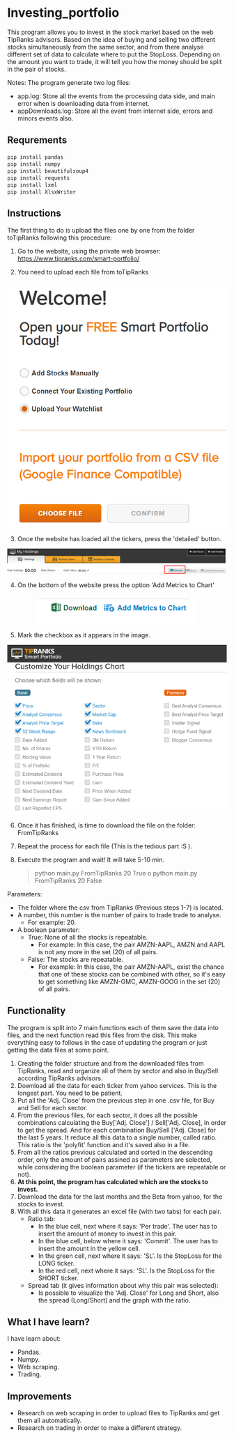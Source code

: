 # Investing_portfolio

This program allows you to invest in the stock market based on the web TipRanks advisors.
Based on the idea of buying and selling two different stocks simultaneously from the same sector, and from there analyse different set of data to calculate where to put the StopLoss. Depending on the amount you want to trade, it will tell you how the money should be split in the pair of stocks.

Notes: The program generate two log files:
* app.log: Store all the events from the processing data side, and main error when is downloading data from internet.
* appDownloads.log: Store all the event from internet side, errors and minors events also.
## Requrements
    pip install pandas
    pip install numpy
    pip install beautifulsoup4
    pip install requests
    pip install lxml
    pip install XlsxWriter
    
## Instructions
The first thing to do is upload the files one by one from the folder toTipRanks following this procedure:

1. Go to the website, using the private web browser: https://www.tipranks.com/smart-portfolio/

2. You need to upload each file from toTipRanks 
<p align="center">
  <img src="https://github.com/rgutmen/portfolioTR/blob/master/resources/1.png" />
</p>

3. Once the website has loaded all the tickers, press the 'detailed' button.
<p align="center">
  <img src="https://github.com/rgutmen/portfolioTR/blob/master/resources/2.png" />
</p>

4. On the bottom of the website press the option 'Add Metrics to Chart'
<p align="center">
  <img src="https://github.com/rgutmen/portfolioTR/blob/master/resources/3.png" />
</p>

5. Mark the checkbox as it appears in the image.
<p align="center">
  <img src="https://github.com/rgutmen/portfolioTR/blob/master/resources/4.png" />
</p>

6. Once it has finished, is time to download the file on the folder: FromTipRanks
7. Repeat the process for each file (This is the tedious part :S ).
8. Execute the program and wait! It will take 5-10 min.


    > python main.py FromTipRanks 20 True
    o
    > python main.py FromTipRanks 20 False
    
Parameters:
   * The folder where the csv from TipRanks (Previous steps 1-7) is located.
   * A number, this number is the number of pairs to trade trade to analyse.
        * For example: 20.
   * A boolean parameter:
        * True: None of all the stocks is repeatable. 
            - For example: In this case, the pair AMZN-AAPL, AMZN and AAPL is not any more in the set (20) of all pairs.
        * False: The stocks are repeatable. 
            - For example: In this case, the pair AMZN-AAPL, exist the chance that one of these stocks can be combined with other, so it's easy to get something like AMZN-GMC, AMZN-GOOG in the set (20) of all pairs.

## Functionality
The program is split into 7 main functions each of them save the data into files, and the next function read this files from the disk. This make everything easy to follows in  the case of updating the program or just getting the data files at some point.
1. Creating the folder structure and from the downloaded files from TipRanks, read and organize all of them by sector and also in Buy/Sell according TipRanks advisors.
2. Download all the data for each ticker from yahoo services. This is the longest part. You need to be patient.
3. Put all the 'Adj. Close' from the previous step in one .csv file, for Buy and Sell for each sector.
4. From the previous files, for each sector, it does all the possible combinations calculating the Buy['Adj. Close'] / Sell['Adj. Close], in order to get the spread. And for each combination Buy/Sell ['Adj. Close] for the last 5 years. It reduce all this data to a single number, called ratio. This ratio is the 'polyfit' function and it's saved also in a file.
5. From all the ratios previous calculated and sorted in the descending order, only the amount of pairs assined as parameters are selected, while considering the boolean parameter (if the tickers are repeatable or not).
6. **At this point, the program has calculated which are the stocks to invest.**
7. Download the data for the last months and the Beta from yahoo, for the stocks to invest.
8. With all this data it generates an excel file (with two tabs) for each pair. 
    * Ratio tab: 
        * In the blue cell, next where it says: 'Per trade'. The user has to insert the amount of money to invest in this pair.
        * In the blue cell, below where it says: 'Commit'. The user has to insert the amount in the yellow cell.
        * In the green cell, next where it says: 'SL'. Is the StopLoss for the LONG ticker.
        * In the red cell, next where it says: 'SL'. Is the StopLoss for the SHORT ticker.
    * Spread tab (it gives information about why this pair was selected): 
        * Is possible to visualize the 'Adj. Close' for Long and Short, also the spread (Long/Short) and the graph with the ratio.
   
## What I have learn?
I have learn about:
* Pandas.
* Numpy.
* Web scraping.
* Trading.

## Improvements
* Research on web scraping in order to upload files to TipRanks and get them all automatically.
* Research on trading in order to make a different strategy. 
